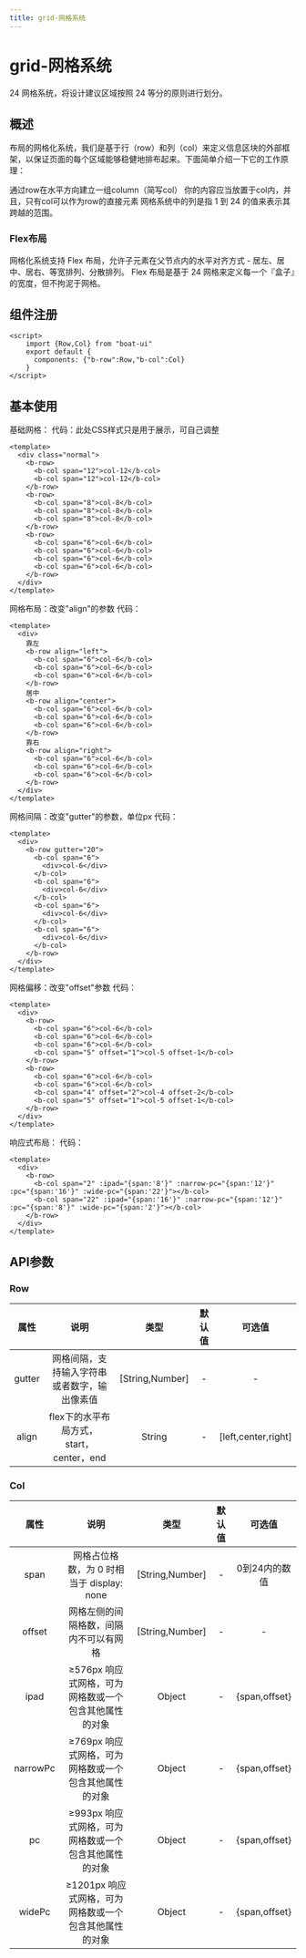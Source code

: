 ```yaml
---
title: grid-网格系统
---
```


# grid-网格系统
24 网格系统，将设计建议区域按照 24 等分的原则进行划分。
## 概述
布局的网格化系统，我们是基于行（row）和列（col）来定义信息区块的外部框架，以保证页面的每个区域能够稳健地排布起来。下面简单介绍一下它的工作原理：

通过row在水平方向建立一组column（简写col）
你的内容应当放置于col内，并且，只有col可以作为row的直接元素
网格系统中的列是指 1 到 24 的值来表示其跨越的范围。
### Flex布局
网格化系统支持 Flex 布局，允许子元素在父节点内的水平对齐方式 - 居左、居中、居右、等宽排列、分散排列。
Flex 布局是基于 24 网格来定义每一个『盒子』的宽度，但不拘泥于网格。
## 组件注册
```vue
<script>
    import {Row,Col} from "boat-ui"
    export default {
      components: {"b-row":Row,"b-col":Col}
    }
</script>
```
## 基本使用
基础网格：
<ClientOnly>
  <grid-demo-1></grid-demo-1>
</ClientOnly>
代码：此处CSS样式只是用于展示，可自己调整
```vue
<template>
  <div class="normal">
    <b-row>
      <b-col span="12">col-12</b-col>
      <b-col span="12">col-12</b-col>
    </b-row>
    <b-row>
      <b-col span="8">col-8</b-col>
      <b-col span="8">col-8</b-col>
      <b-col span="8">col-8</b-col>
    </b-row>
    <b-row>
      <b-col span="6">col-6</b-col>
      <b-col span="6">col-6</b-col>
      <b-col span="6">col-6</b-col>
      <b-col span="6">col-6</b-col>
    </b-row>
  </div>
</template>
```
网格布局：改变"align"的参数
<ClientOnly>
  <grid-demo-2></grid-demo-2>
</ClientOnly>
代码：
```vue
<template>
  <div>
    靠左
    <b-row align="left">
      <b-col span="6">col-6</b-col>
      <b-col span="6">col-6</b-col>
      <b-col span="6">col-6</b-col>
    </b-row>
    居中
    <b-row align="center">
      <b-col span="6">col-6</b-col>
      <b-col span="6">col-6</b-col>
      <b-col span="6">col-6</b-col>
    </b-row>
    靠右
    <b-row align="right">
      <b-col span="6">col-6</b-col>
      <b-col span="6">col-6</b-col>
      <b-col span="6">col-6</b-col>
    </b-row>
  </div>
</template>
```
网格间隔：改变"gutter"的参数，单位px
<ClientOnly>
  <grid-demo-3></grid-demo-3>
</ClientOnly>
代码：
```vue
<template>
  <div>
    <b-row gutter="20">
      <b-col span="6">
        <div>col-6</div>
      </b-col>
      <b-col span="6">
        <div>col-6</div>
      </b-col>
      <b-col span="6">
        <div>col-6</div>
      </b-col>
      <b-col span="6">
        <div>col-6</div>
      </b-col>
    </b-row>
  </div>
</template>
```
网格偏移：改变"offset"参数
<ClientOnly>
  <grid-demo-4></grid-demo-4>
</ClientOnly>
代码：
```vue
<template>
  <div>
    <b-row>
      <b-col span="6">col-6</b-col>
      <b-col span="6">col-6</b-col>
      <b-col span="6">col-6</b-col>
      <b-col span="5" offset="1">col-5 offset-1</b-col>
    </b-row>
    <b-row>
      <b-col span="6">col-6</b-col>
      <b-col span="6">col-6</b-col>
      <b-col span="4" offset="2">col-4 offset-2</b-col>
      <b-col span="5" offset="1">col-5 offset-1</b-col>
    </b-row>
  </div>
</template>
```
响应式布局：
<ClientOnly>
  <grid-demo-5></grid-demo-5>
</ClientOnly>
代码：
```vue
<template>
  <div>
    <b-row>
      <b-col span="2" :ipad="{span:'8'}" :narrow-pc="{span:'12'}" :pc="{span:'16'}" :wide-pc="{span:'22'}"></b-col>
      <b-col span="22" :ipad="{span:'16'}" :narrow-pc="{span:'12'}" :pc="{span:'8'}" :wide-pc="{span:'2'}"></b-col>
    </b-row>
  </div>
</template>
```
## API参数
### Row
|属性|说明|类型|默认值|可选值|
|:---:|:---:|:---:|:---:|:---:|
|gutter|网格间隔，支持输入字符串或者数字，输出像素值|[String,Number]|-|-|
|align|flex下的水平布局方式，start，center，end|String|-|[left,center,right]|
### Col
|属性|说明|类型|默认值|可选值|
|:---:|:---:|:---:|:---:|:---:|
|span|网格占位格数，为 0 时相当于 display: none|[String,Number]|-|0到24内的数值|
|offset|网格左侧的间隔格数，间隔内不可以有网格|[String,Number]|-|-|
|ipad|≥576px 响应式网格，可为网格数或一个包含其他属性的对象|Object|-|{span,offset}|
|narrowPc|≥769px 响应式网格，可为网格数或一个包含其他属性的对象|Object|-|{span,offset}|
|pc|≥993px 响应式网格，可为网格数或一个包含其他属性的对象|Object|-|{span,offset}|
|widePc|≥1201px 响应式网格，可为网格数或一个包含其他属性的对象|Object|-|{span,offset}|
